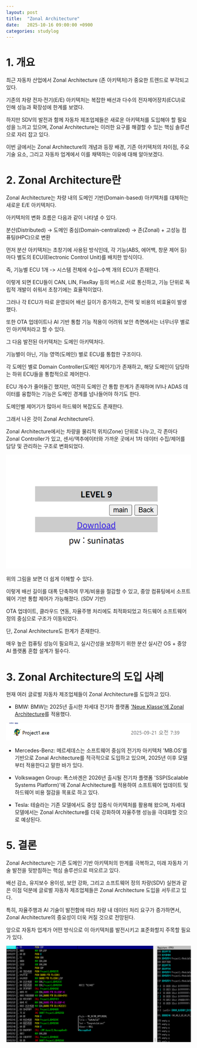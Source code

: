 ```yaml
---
layout: post
title:  "Zonal Architecture"
date:   2025-10-16 09:00:00 +0900
categories: studylog
---
```


# 1. 개요

최근 자동차 산업에서 Zonal Architecture (존 아키텍처)가 중요한 트렌드로 부각되고 있다.

기존의 차량 전자·전기(E/E) 아키텍처는 복잡한 배선과 다수의 전자제어장치(ECU)로 인해 성능과 확장성에 한계를 보였다.

하지만 SDV의 발전과 함께 자동차 제조업체들은 새로운 아키텍처를 도입해야 할 필요성을 느끼고 있으며, Zonal Architecture는 이러한 요구를 해결할 수 있는 핵심 솔루션으로 자리 잡고 있다.

이번 글에서는 Zonal Architecture의 개념과 등장 배경, 기존 아키텍처의 차이점, 주요 기술 요소, 그리고 자동차 업계에서 이를 채택하는 이유에 대해 알아보겠다.

# 2. Zonal Architecture란

Zonal Architecture는 차량 내의 도메인 기반(Domain-based) 아키텍처를 대체하는 새로운 E/E 아키텍처다.

아키텍처의 변화 흐름은 다음과 같이 나타낼 수 있다.

분산(Distributed) → 도메인 중심(Domain-centralized) → 존(Zonal) + 고성능 컴퓨팅(HPC)으로 변환

먼저 분산 아키텍처는 초창기에 사용된 방식인데, 각 기능(ABS, 에어백, 창문 제어 등)마다 별도의 ECU(Electronic Control Unit)를 배치한 방식이다.

즉, 기능별 ECU 1개 -> 시스템 전체에 수십~수백 개의 ECU가 존재한다.

이렇게 되면 ECU들이 CAN, LIN, FlexRay 등의 버스로 서로 통신하고, 기능 단위로 독립적 개발이 쉬워서 초창기에는 효율적이었다. 

그러나 각 ECU가 따로 운영되어 배선 길이가 증가하고, 전력 및 비용의 비효율이 발생했다.

또한 OTA 업데이트나 AI 기반 통합 기능 적용이 어려워 보안 측면에서는 너무너무 별로인 아키텍처라고 할 수 있다.

그 다음 발전된 아키텍처는 도메인 아키텍처다. 

기능별이 아닌, 기능 영역(도메인) 별로 ECU를 통합한 구조이다.

각 도메인 별로 Domain Controller(도메인 제어기)가 존재하고, 해당 도메인이 담당하는 하위 ECU들을 통합적으로 제어한다.

ECU 개수가 줄어들긴 했지만, 여전히 도메인 간 통합 한계가 존재하며 IVI나 ADAS 데이터를 융합하는 기능은 도메인 경계를 넘나들어야 하기도 한다. 

도메인별 제어기가 많아서 하드웨어 복잡도도 존재한다.

그래서 나온 것이 Zonal Architecture다.

Zonal Architecture에서는 차량을 물리적 위치(Zone) 단위로 나누고, 각 존마다 Zonal Controller가 있고, 센서/액추에이터와 가까운 곳에서 1차 데이터 수집/제어를 담당 및 관리하는 구조로 변화되었다. 

![domain architecture, zonal architecture](../assets/img/2025-09-20/image1.png)

위의 그림을 보면 더 쉽게 이해할 수 있다.

이렇게 배선 길이를 대폭 단축하여 무게/비용을 절감할 수 있고, 중앙 컴퓨팅에서 소프트웨어 기반 통합 제어가 가능해졌다. (SDV 기반)

OTA 업데이트, 클라우드 연동, 자율주행 처리에도 최적화되었고 하드웨어 소프트웨어 정의 중심으로 구조가 이동되었다.

단, Zonal Architecture도 한계가 존재한다.

매우 높은 컴퓨팅 성능이 필요하고, 실시간성을 보장하기 위한 분산 실시간 OS + 중앙 AI 플랫폼 혼합 설계가 필수다. 

# 3. Zonal Architecture의 도입 사례

현재 여러 글로벌 자동차 제조업체들이 Zonal Architecture를 도입하고 있다.

- BMW: BMW는 2025년 출시한 차세대 전기차 플랫폼 ['Neue Klasse'에 Zonal Architecture][neueklasse]를 적용했다.

![neueklasse](../assets/img/2025-09-20/image2.png)

[neueklasse]: chrome-extension://efaidnbmnnnibpcajpcglclefindmkaj/https://www.bmwgroup.com/content/dam/grpw/websites/bmwgroup_com/ir/downloads/en/2024/BMW-Group-Investor-Analyst-Days-2024_Digital-BMW.pdf

- Mercedes-Benz: 메르세데스는 소프트웨어 중심의 전기차 아키텍처 'MB.OS'를 기반으로 Zonal Architecture를 적극적으로 도입하고 있으며, 2025년 이후 모델부터 적용한다고 말한 바가 있다.

- Volkswagen Group: 폭스바겐은 2026년 출시될 전기차 플랫폼 'SSP(Scalable Systems Platform)'에 Zonal Architecture를 적용하여 소프트웨어 업데이트 및 하드웨어 비용 절감을 목표로 하고 있다.

- Tesla: 테슬라는 기존 모델에서도 중앙 집중식 아키텍처를 활용해 왔으며, 차세대 모델에서는 Zonal Architecture를 더욱 강화하여 자율주행 성능을 극대화할 것으로 예상된다.

# 5. 결론

Zonal Architecture는 기존 도메인 기반 아키텍처의 한계를 극복하고, 미래 자동차 기술 발전을 뒷받침하는 핵심 솔루션으로 떠오르고 있다.

배선 감소, 유지보수 용이성, 보안 강화, 그리고 소프트웨어 정의 차량(SDV) 실현과 같은 이점 덕분에 글로벌 자동차 제조업체들은 Zonal Architecture 도입을 서두르고 있다.

특히, 자율주행과 AI 기술이 발전함에 따라 차량 내 데이터 처리 요구가 증가하면서, Zonal Architecture의 중요성이 더욱 커질 것으로 전망된다.

앞으로 자동차 업계가 어떤 방식으로 이 아키텍처를 발전시키고 표준화할지 주목할 필요가 있다.

![neueklasse](../assets/img/2025-09-20/image3.png)